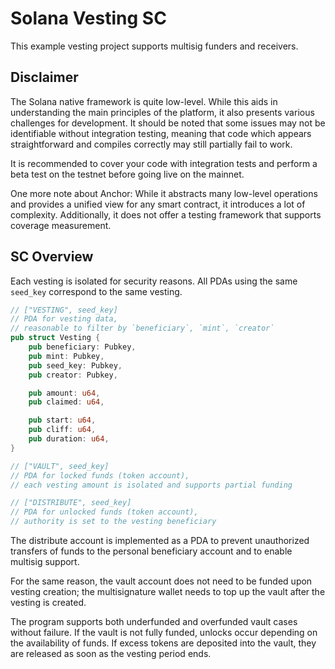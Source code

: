 # Solana Vesting SC

This example vesting project supports multisig funders and receivers.

## Disclaimer

The Solana native framework is quite low-level. While this aids in understanding the main principles of the platform, it also presents various challenges for development. It should be noted that some issues may not be identifiable without integration testing, meaning that code which appears straightforward and compiles correctly may still partially fail to work.

It is recommended to cover your code with integration tests and perform a beta test on the testnet before going live on the mainnet.

One more note about Anchor: While it abstracts many low-level operations and provides a unified view for any smart contract, it introduces a lot of complexity. Additionally, it does not offer a testing framework that supports coverage measurement.

## SC Overview

Each vesting is isolated for security reasons. All PDAs using the same `seed_key` correspond to the same vesting.

```rust
// ["VESTING", seed_key]
// PDA for vesting data,
// reasonable to filter by `beneficiary`, `mint`, `creator`
pub struct Vesting {
    pub beneficiary: Pubkey,
    pub mint: Pubkey,
    pub seed_key: Pubkey,
    pub creator: Pubkey,

    pub amount: u64,
    pub claimed: u64,

    pub start: u64,
    pub cliff: u64,
    pub duration: u64,
}

// ["VAULT", seed_key]
// PDA for locked funds (token account),
// each vesting amount is isolated and supports partial funding

// ["DISTRIBUTE", seed_key]
// PDA for unlocked funds (token account),
// authority is set to the vesting beneficiary
```

The distribute account is implemented as a PDA to prevent unauthorized transfers of funds to the personal beneficiary account and to enable multisig support.

For the same reason, the vault account does not need to be funded upon vesting creation; the multisignature wallet needs to top up the vault after the vesting is created.

The program supports both underfunded and overfunded vault cases without failure. If the vault is not fully funded, unlocks occur depending on the availability of funds. If excess tokens are deposited into the vault, they are released as soon as the vesting period ends.
